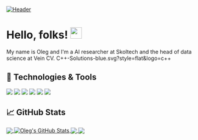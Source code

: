 [![Header](https://raw.githubusercontent.com/olegrgv/olegrgv/master/readme_header.png "Header")](https://github.com/olegrgv)

# Hello, folks! <img src="https://raw.githubusercontent.com/olegrgv/olegrgv/master/wave.gif" width="30px">

My name is Oleg  and I'm a AI researcher at Skoltech and the head of data science at Vein CV. 
C++-Solutions-blue.svg?style=flat&logo=c++
## 🔧 Technologies & Tools
![](https://img.shields.io/badge/OS-Linux-informational?style=flat&logo=linux&logoColor=white&color=2bbc8a)
![](https://img.shields.io/badge/Code-Python-informational?style=flat&logo=python&logoColor=white&color=2bbc8a)
![](https://img.shields.io/badge/Code-JavaScript-informational?style=flat&logo=javascript&logoColor=white&color=2bbc8a)
![](https://img.shields.io/badge/C++-Solutions-blue?style=flat&logo=c++&logoColor=white&color=2bbc8a)
![](https://img.shields.io/badge/Tools-PostgreSQL-informational?style=flat&logo=postgresql&logoColor=white&color=2bbc8a)
![](https://img.shields.io/badge/Tools-Docker-informational?style=flat&logo=docker&logoColor=white&color=2bbc8a)

## &#x1f4c8; GitHub Stats

<a href="https://github.com/olegrgv/olegrgv">
  <img align="center" src="https://github-readme-stats.vercel.app/api/top-langs/?username=olegrgv&hide=java,html,tex&title_color=ffffff&text_color=c9cacc&icon_color=2bbc8a&bg_color=1d1f21&langs_count=3" />
</a>
<a href="https://github.com/olegrgv/olegrgv">
  <img align="center" src="https://github-readme-stats.vercel.app/api?username=olegrgv&show_icons=true&line_height=27&count_private=true&title_color=ffffff&text_color=c9cacc&icon_color=2bbc8a&bg_color=1d1f21" alt="Oleg's GitHub Stats" />
</a>

<a href="https://github.com/cviaai/veincv-rl">
  <img align="center" src="https://github-readme-stats.vercel.app/api/pin/?username=cviaai&repo=veincv-rl&title_color=ffffff&text_color=c9cacc&icon_color=2bbc8a&bg_color=1d1f21" />
</a>


<a href="https://github.com/cviaai/DEEP-NEGATIVE-VOLUME">
  <img align="center" src="https://github-readme-stats.vercel.app/api/pin/?username=cviaai&repo=DEEP-NEGATIVE-VOLUME&title_color=ffffff&text_color=c9cacc&icon_color=2bbc8a&bg_color=1d1f21" />
</a>    


